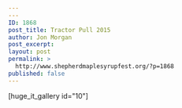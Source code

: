 ```yaml
---
---
ID: 1868
post_title: Tractor Pull 2015
author: Jon Morgan
post_excerpt:
layout: post
permalink: >
  http://www.shepherdmaplesyrupfest.org/?p=1868
published: false
---
```

[huge_it_gallery id="10"]